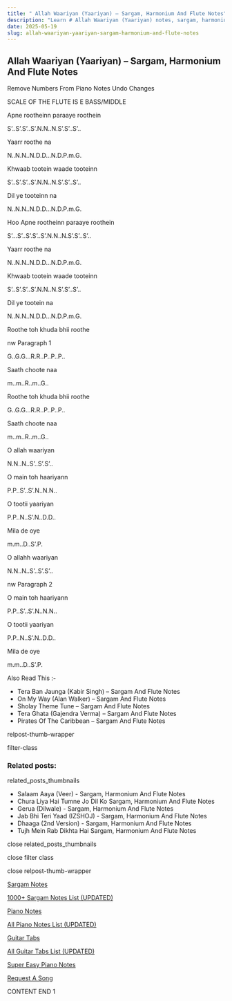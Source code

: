 ```yaml
---
title: " Allah Waariyan (Yaariyan) – Sargam, Harmonium And Flute Notes"
description: "Learn # Allah Waariyan (Yaariyan) notes, sargam, harmonium notations and flute notes. Easy step-by-step tutorial for beginners."
date: 2025-05-19
slug: allah-waariyan-yaariyan-sargam-harmonium-and-flute-notes
---
```


## Allah Waariyan (Yaariyan) – Sargam, Harmonium And Flute Notes

Remove Numbers From Piano Notes
Undo Changes

SCALE OF THE FLUTE IS E BASS/MIDDLE

Apne rootheinn paraaye roothein

S’..S’.S’..S’.N.N..N.S’.S’..S’..

Yaarr roothe na

N..N.N..N.D.D…N.D.P.m.G.

Khwaab tootein waade tooteinn

S’..S’.S’..S’.N.N..N.S’.S’..S’..

Dil ye tooteinn na

N..N.N..N.D.D…N.D.P.m.G.

Hoo Apne rootheinn paraaye roothein

S’…S’..S’.S’..S’.N.N..N.S’.S’..S’..

Yaarr roothe na

N..N.N..N.D.D…N.D.P.m.G.

Khwaab tootein waade tooteinn

S’..S’.S’..S’.N.N..N.S’.S’..S’..

Dil ye tootein na

N..N.N..N.D.D…N.D.P.m.G.

Roothe toh khuda bhii roothe

nw Paragraph 1

G..G.G…R.R..P..P..P..

Saath choote naa

m..m..R..m..G..

Roothe toh khuda bhii roothe

G..G.G…R.R..P..P..P..

Saath choote naa

m..m..R..m..G..

O allah waariyan

N.N..N..S’..S’.S’..

O main toh haariyann

P.P..S’..S’.N..N.N..

O tootii yaariyan

P.P..N..S’.N..D.D..

Mila de oye

m.m..D..S’.P.

O allahh waariyan

N.N..N..S’..S’.S’..

nw Paragraph 2

O main toh haariyann

P.P..S’..S’.N..N.N..

O tootii yaariyan

P.P..N..S’.N..D.D..

Mila de oye

m.m..D..S’.P.

Also Read This :-

- Tera Ban Jaunga (Kabir Singh) – Sargam And Flute Notes
- On My Way (Alan Walker) – Sargam And Flute Notes
- Sholay Theme Tune – Sargam And Flute Notes
- Tera Ghata (Gajendra Verma) – Sargam And Flute Notes
- Pirates Of The Caribbean – Sargam And Flute Notes

relpost-thumb-wrapper

filter-class

### Related posts:

related_posts_thumbnails

- Salaam Aaya (Veer) - Sargam, Harmonium And Flute Notes
- Chura Liya Hai Tumne Jo Dil Ko Sargam, Harmonium And Flute Notes
- Gerua (Dilwale) - Sargam, Harmonium And Flute Notes
- Jab Bhi Teri Yaad (IZSHOJ) - Sargam, Harmonium And Flute Notes
- Dhaaga (2nd Version) - Sargam, Harmonium And Flute Notes
- Tujh Mein Rab Dikhta Hai Sargam, Harmonium And Flute Notes

close related_posts_thumbnails

close filter class

close relpost-thumb-wrapper

[Sargam Notes](/sargam-notes.html)

[1000+ Sargam Notes List (UPDATED)](/all-songs-list-sargam-notes.html)

[Piano Notes](/piano-notes.html)

[All Piano Notes List (UPDATED)](/all-songs-list-piano-notes.html)

[Guitar Tabs](/guitar-tabs.html)

[All Guitar Tabs List (UPDATED)](/all-songs-list-guitar-tabs.html)

[Super Easy Piano Notes](https://studywall.in/)

[Request A Song](/request-a-song.html)

CONTENT END 1
